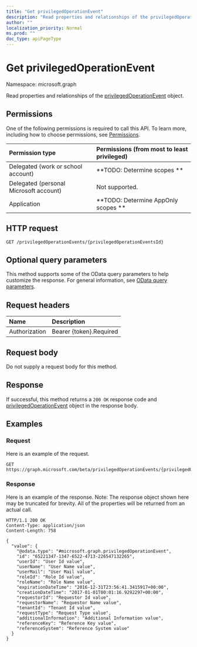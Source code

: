 ```yaml
---
title: "Get privilegedOperationEvent"
description: "Read properties and relationships of the privilegedOperationEvent object."
author: ""
localization_priority: Normal
ms.prod: ""
doc_type: apiPageType
---
```


# Get privilegedOperationEvent

Namespace: microsoft.graph

Read properties and relationships of the [privilegedOperationEvent](../resources/privilegedoperationevent.md) object.

## Permissions
One of the following permissions is required to call this API. To learn more, including how to choose permissions, see [Permissions](/concepts/permissions-reference.md).

|Permission type|Permissions (from most to least privileged)|
|:---|:---|
|Delegated (work or school account)|**TODO: Determine scopes **|
|Delegated (personal Microsoft account)|Not supported.|
|Application|**TODO: Determine AppOnly scopes **|

## HTTP request
<!-- {
  "blockType": "ignored"
}
-->
``` http
GET /privilegedOperationEvents/{privilegedOperationEventsId}
```

## Optional query parameters
This method supports some of the OData query parameters to help customize the response. For general information, see [OData query parameters](/graph/query-parameters).

## Request headers
|Name|Description|
|:---|:---|
|Authorization|Bearer {token}.Required|

## Request body
Do not supply a request body for this method.

## Response
If successful, this method returns a `200 OK` response code and [privilegedOperationEvent](../resources/privilegedoperationevent.md) object in the response body.

## Examples

### Request
Here is an example of the request.
<!-- {
  "blockType": "request",
  "name": "get_privilegedoperationevent"
}
-->
``` http
GET https://graph.microsoft.com/beta/privilegedOperationEvents/{privilegedOperationEventsId}
```

### Response
Here is an example of the response. Note: The response object shown here may be truncated for brevity. All of the properties will be returned from an actual call.
<!-- {
  "blockType": "response",
  "truncated": true,
  "@odata.type": "microsoft.graph.privilegedOperationEvent"
}
-->
``` http
HTTP/1.1 200 OK
Content-Type: application/json
Content-Length: 758

{
  "value": {
    "@odata.type": "#microsoft.graph.privilegedOperationEvent",
    "id": "65221347-1347-6522-4713-226547132265",
    "userId": "User Id value",
    "userName": "User Name value",
    "userMail": "User Mail value",
    "roleId": "Role Id value",
    "roleName": "Role Name value",
    "expirationDateTime": "2016-12-31T23:56:41.3415917+00:00",
    "creationDateTime": "2017-01-01T00:01:16.9292297+00:00",
    "requestorId": "Requestor Id value",
    "requestorName": "Requestor Name value",
    "tenantId": "Tenant Id value",
    "requestType": "Request Type value",
    "additionalInformation": "Additional Information value",
    "referenceKey": "Reference Key value",
    "referenceSystem": "Reference System value"
  }
}
```

